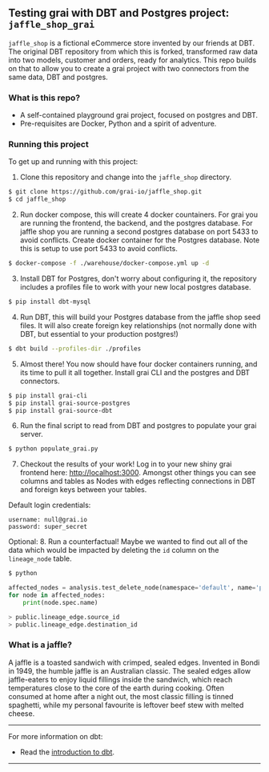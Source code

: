 ## Testing grai with DBT and Postgres project: `jaffle_shop_grai`

`jaffle_shop` is a fictional eCommerce store invented by our friends at DBT. The original DBT repository from which this is forked, transformed raw data into two models, customer and orders, ready for analytics. This repo builds on that to allow you to create a grai project with two connectors from the same data, DBT and postgres. 

### What is this repo?
- A self-contained playground grai project, focused on postgres and DBT.
- Pre-requisites are Docker, Python and a spirit of adventure.

### Running this project
To get up and running with this project:

1. Clone this repository and change into the `jaffle_shop` directory.
```bash
$ git clone https://github.com/grai-io/jaffle_shop.git
$ cd jaffle_shop
```

2. Run docker compose, this will create 4 docker countainers. For grai you are running the frontend, the backend, and the postgres database. For jaffle shop you are running a second postgres database on port 5433 to avoid conflicts.
Create docker container for the Postgres database. Note this is setup to use port 5433 to avoid conflicts. 
```bash
$ docker-compose -f ./warehouse/docker-compose.yml up -d
```

3. Install DBT for Postgres, don't worry about configuring it, the repository includes a profiles file to work with your new local postgres database.
```bash
$ pip install dbt-mysql
```

4. Run DBT, this will build your Postgres database from the jaffle shop seed files. It will also create foreign key relationships (not normally done with DBT, but essential to your production postgres!)
```bash
$ dbt build --profiles-dir ./profiles
```

5. Almost there! You now should have four docker containers running, and its time to pull it all together. Install grai CLI and the postgres and DBT connectors.
```bash
$ pip install grai-cli
$ pip install grai-source-postgres
$ pip install grai-source-dbt
```

6. Run the final script to read from DBT and postgres to populate your grai server.
```bash
$ python populate_grai.py
```

7. Checkout the results of your work! Log in to your new shiny grai frontend here: [http://localhost:3000](http://localhost:3000). Amongst other things you can see columns and tables as Nodes with edges reflecting connections in DBT and foreign keys between your tables.

Default login credentials:

```
username: null@grai.io
password: super_secret
```

Optional:
8. Run a counterfactual! Maybe we wanted to find out all of the data which would be impacted by deleting the `id` column on the `lineage_node` table.

```bash
$ python
```

```python
affected_nodes = analysis.test_delete_node(namespace='default', name='public.lineage_node.id')
for node in affected_nodes:
    print(node.spec.name)

> public.lineage_edge.source_id
> public.lineage_edge.destination_id
```

### What is a jaffle?
A jaffle is a toasted sandwich with crimped, sealed edges. Invented in Bondi in 1949, the humble jaffle is an Australian classic. The sealed edges allow jaffle-eaters to enjoy liquid fillings inside the sandwich, which reach temperatures close to the core of the earth during cooking. Often consumed at home after a night out, the most classic filling is tinned spaghetti, while my personal favourite is leftover beef stew with melted cheese.

---
For more information on dbt:
- Read the [introduction to dbt](https://docs.getdbt.com/docs/introduction).
---
